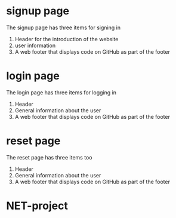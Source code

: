 
# signup page
The signup page has three items for signing in<br>
1. Header for the introduction of the website
2. user information 
3. A web footer that displays code on GitHub as part of the footer


# login page
The login page has three items for logging in<br>
1. Header 
2. General information about the user 
3. A web footer that displays code on GitHub as part of the footer

# reset page
The reset page has three items too<br>
1. Header 
2. General information about the user 
3. A web footer that displays code on GitHub as part of the footer
# NET-project
